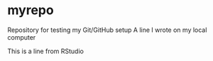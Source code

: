 # myrepo
Repository for testing my Git/GitHub setup
A line I wrote on my local computer  

This is a line from RStudio
